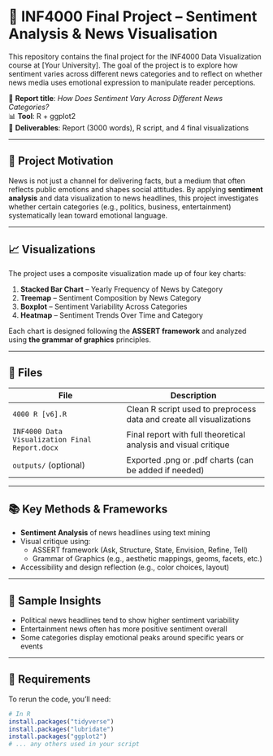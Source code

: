 # 📰 INF4000 Final Project – Sentiment Analysis & News Visualisation

This repository contains the final project for the INF4000 Data Visualization course at [Your University]. The goal of the project is to explore how sentiment varies across different news categories and to reflect on whether news media uses emotional expression to manipulate reader perceptions.

🔗 **Report title**: *How Does Sentiment Vary Across Different News Categories?*  
📊 **Tool**: R + ggplot2  
📁 **Deliverables**: Report (3000 words), R script, and 4 final visualizations

---

## 🧠 Project Motivation

News is not just a channel for delivering facts, but a medium that often reflects public emotions and shapes social attitudes. By applying **sentiment analysis** and data visualization to news headlines, this project investigates whether certain categories (e.g., politics, business, entertainment) systematically lean toward emotional language.

---

## 📈 Visualizations

The project uses a composite visualization made up of four key charts:

1. **Stacked Bar Chart** – Yearly Frequency of News by Category  
2. **Treemap** – Sentiment Composition by News Category  
3. **Boxplot** – Sentiment Variability Across Categories  
4. **Heatmap** – Sentiment Trends Over Time and Category

Each chart is designed following the **ASSERT framework** and analyzed using **the grammar of graphics** principles.

---

## 📁 Files

| File | Description |
|------|-------------|
| `4000 R [v6].R` | Clean R script used to preprocess data and create all visualizations |
| `INF4000 Data Visualization Final Report.docx` | Final report with full theoretical analysis and visual critique |
| `outputs/` (optional) | Exported .png or .pdf charts (can be added if needed) |

---

## 📚 Key Methods & Frameworks

- **Sentiment Analysis** of news headlines using text mining
- Visual critique using:
  - ASSERT framework (Ask, Structure, State, Envision, Refine, Tell)
  - Grammar of Graphics (e.g., aesthetic mappings, geoms, facets, etc.)
- Accessibility and design reflection (e.g., color choices, layout)

---

## 📌 Sample Insights

- Political news headlines tend to show higher sentiment variability  
- Entertainment news often has more positive sentiment overall  
- Some categories display emotional peaks around specific years or events

---

## 🔧 Requirements

To rerun the code, you’ll need:

```r
# In R
install.packages("tidyverse")
install.packages("lubridate")
install.packages("ggplot2")
# ... any others used in your script
